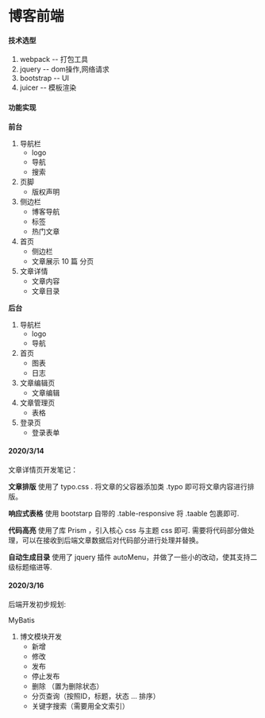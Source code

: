 # 博客前端

#### 技术选型

1. webpack    -- 打包工具
2. jquery     -- dom操作,网络请求
3. bootstrap  -- UI
4. juicer     -- 模板渲染

#### 功能实现

**前台**
1. 导航栏
    - logo
    - 导航
    - 搜索
2. 页脚
    - 版权声明
3. 侧边栏
    - 博客导航
    - 标签
    - 热门文章
2. 首页
    - 侧边栏
    - 文章展示 10 篇 分页
3. 文章详情
    - 文章内容
    - 文章目录

**后台**
1. 导航栏
    - logo
    - 导航
2. 首页
    - 图表
    - 日志
3. 文章编辑页
    - 文章编辑
4. 文章管理页
    - 表格
5. 登录页
    - 登录表单

#### 2020/3/14

文章详情页开发笔记：

**文章排版**
使用了 typo.css . 将文章的父容器添加类 .typo 即可将文章内容进行排版。

**响应式表格**
使用 bootstarp 自带的 .table-responsive 将 .taable 包裹即可.

**代码高亮**
使用了库 Prism ，引入核心 css 与主题 css 即可. 需要将代码部分做处理，可以在接收到后端文章数据后对代码部分进行处理并替换。

**自动生成目录**
使用了 jquery 插件 autoMenu，并做了一些小的改动，使其支持二级标题缩进等.

#### 2020/3/16

后端开发初步规划:

MyBatis

1. 博文模块开发
    - 新增
    - 修改
    - 发布
    - 停止发布
    - 删除 （置为删除状态）
    - 分页查询（按照ID，标题，状态 ... 排序）
    - 关键字搜索（需要用全文索引）






